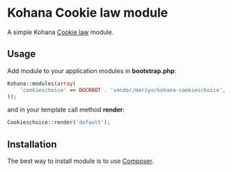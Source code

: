 # Kohana Cookie law module
A simple Kohana [Cookie law](http://www.cookielaw.org/the-cookie-law/) module.

## Usage
Add module to your application modules in **bootstrap.php**:

```php
Kohana::modules(array(
	'cookieschoice' => DOCROOT . 'vendor/mariyo/kohana-cookieschoice',
));
```

and in your template call method **render**:
```php
Cookieschoice::render('default');
```

## Installation

The best way to install module is to use [Composer](https://getcomposer.org/).